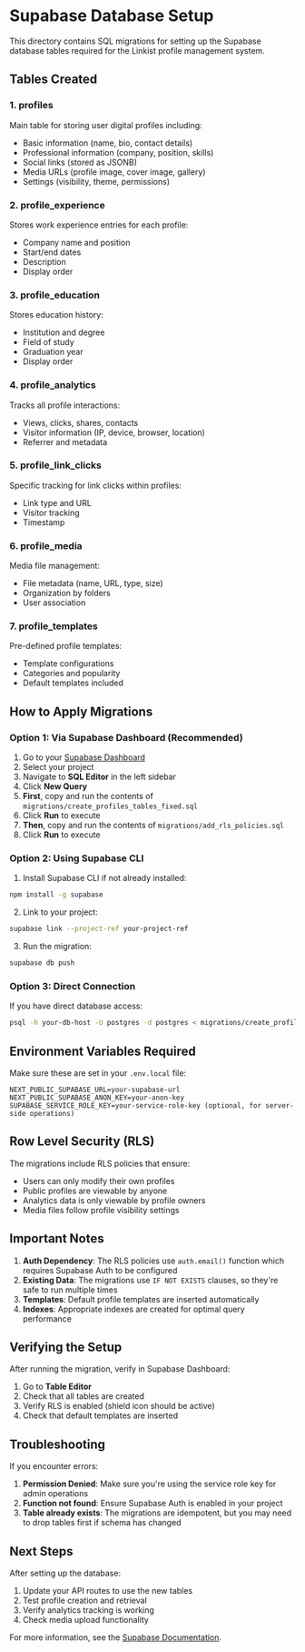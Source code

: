 # Supabase Database Setup

This directory contains SQL migrations for setting up the Supabase database tables required for the Linkist profile management system.

## Tables Created

### 1. **profiles**
Main table for storing user digital profiles including:
- Basic information (name, bio, contact details)
- Professional information (company, position, skills)
- Social links (stored as JSONB)
- Media URLs (profile image, cover image, gallery)
- Settings (visibility, theme, permissions)

### 2. **profile_experience**
Stores work experience entries for each profile:
- Company name and position
- Start/end dates
- Description
- Display order

### 3. **profile_education**
Stores education history:
- Institution and degree
- Field of study
- Graduation year
- Display order

### 4. **profile_analytics**
Tracks all profile interactions:
- Views, clicks, shares, contacts
- Visitor information (IP, device, browser, location)
- Referrer and metadata

### 5. **profile_link_clicks**
Specific tracking for link clicks within profiles:
- Link type and URL
- Visitor tracking
- Timestamp

### 6. **profile_media**
Media file management:
- File metadata (name, URL, type, size)
- Organization by folders
- User association

### 7. **profile_templates**
Pre-defined profile templates:
- Template configurations
- Categories and popularity
- Default templates included

## How to Apply Migrations

### Option 1: Via Supabase Dashboard (Recommended)

1. Go to your [Supabase Dashboard](https://app.supabase.com)
2. Select your project
3. Navigate to **SQL Editor** in the left sidebar
4. Click **New Query**
5. **First**, copy and run the contents of `migrations/create_profiles_tables_fixed.sql`
6. Click **Run** to execute
7. **Then**, copy and run the contents of `migrations/add_rls_policies.sql`
8. Click **Run** to execute

### Option 2: Using Supabase CLI

1. Install Supabase CLI if not already installed:
```bash
npm install -g supabase
```

2. Link to your project:
```bash
supabase link --project-ref your-project-ref
```

3. Run the migration:
```bash
supabase db push
```

### Option 3: Direct Connection

If you have direct database access:

```bash
psql -h your-db-host -U postgres -d postgres < migrations/create_profiles_tables.sql
```

## Environment Variables Required

Make sure these are set in your `.env.local` file:

```env
NEXT_PUBLIC_SUPABASE_URL=your-supabase-url
NEXT_PUBLIC_SUPABASE_ANON_KEY=your-anon-key
SUPABASE_SERVICE_ROLE_KEY=your-service-role-key (optional, for server-side operations)
```

## Row Level Security (RLS)

The migrations include RLS policies that ensure:
- Users can only modify their own profiles
- Public profiles are viewable by anyone
- Analytics data is only viewable by profile owners
- Media files follow profile visibility settings

## Important Notes

1. **Auth Dependency**: The RLS policies use `auth.email()` function which requires Supabase Auth to be configured
2. **Existing Data**: The migrations use `IF NOT EXISTS` clauses, so they're safe to run multiple times
3. **Templates**: Default profile templates are inserted automatically
4. **Indexes**: Appropriate indexes are created for optimal query performance

## Verifying the Setup

After running the migration, verify in Supabase Dashboard:

1. Go to **Table Editor**
2. Check that all tables are created
3. Verify RLS is enabled (shield icon should be active)
4. Check that default templates are inserted

## Troubleshooting

If you encounter errors:

1. **Permission Denied**: Make sure you're using the service role key for admin operations
2. **Function not found**: Ensure Supabase Auth is enabled in your project
3. **Table already exists**: The migrations are idempotent, but you may need to drop tables first if schema has changed

## Next Steps

After setting up the database:

1. Update your API routes to use the new tables
2. Test profile creation and retrieval
3. Verify analytics tracking is working
4. Check media upload functionality

For more information, see the [Supabase Documentation](https://supabase.com/docs).